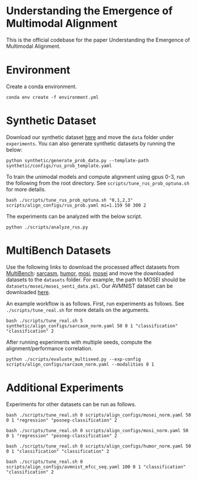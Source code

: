 # Understanding the Emergence of Multimodal Alignment

This is the official codebase for the paper Understanding the Emergence of Multimodal Alignment.

# Environment

Create a conda environment.
```
conda env create -f environment.yml
```

# Synthetic Dataset

Download our synthetic dataset [here](https://drive.google.com/drive/folders/1pRMMlKKrWsomkbvGoopKImx5oIy3m3RI?usp=drive_link) and move the `data` folder under `experiments`.
You can also generate synthetic datasets by running the below:

```
python synthetic/generate_prob_data.py --template-path synthetic/configs/rus_prob_template.yaml
```

To train the unimodal models and compute alignment using gpus 0-3, run the following from the root directory. See `scripts/tune_rus_prob_optuna.sh` for more details. 

```
bash ./scripts/tune_rus_prob_optuna.sh "0,1,2,3" scripts/align_configs/rus_prob.yaml mi=1.159 50 300 2
```

The experiments can be analyzed with the below script.

```
python ./scripts/analyze_rus.py
```

# MultiBench Datasets

Use the following links to download the processed affect datasets from [MultiBench](https://github.com/pliang279/MultiBench): [sarcasm](https://drive.google.com/drive/folders/1JFcX-NF97zu9ZOZGALGU9kp8dwkP7aJ7?usp=drive_link), 
[humor](https://drive.google.com/drive/folders/1Agzm157lciMONHOHemHRSySmjn1ahHX1?usp=drive_link), [mosi](https://drive.google.com/drive/folders/1uEK737LXB9jAlf9kyqRs6B9N6cDncodq?usp=drive_link), 
[mosei](https://drive.google.com/drive/folders/1A_hTmifi824gypelGobgl2M-5Rw9VWHv?usp=drive_link) and move the downloaded datasets to the `datasets` folder. For example, the path to MOSEI should be `datasets/mosei/mosei_senti_data.pkl`. Our AVMNIST dataset can be downloaded [here](https://drive.google.com/drive/folders/17vGI0voQyCTyhqDq3hQhhiwXACV7zXqU?usp=sharing).

An example workflow is as follows. First, run experiments as follows. See `./scripts/tune_real.sh` for more details on the arguments.

```
bash ./scripts/tune_real.sh 5 synthetic/align_configs/sarcasm_norm.yaml 50 0 1 "classification" "classification" 2
```

After running experiments with multiple seeds, compute the alignment/performance correlation.

```
python ./scripts/evaluate_multiseed.py --exp-config scripts/align_configs/sarcasm_norm.yaml --modalities 0 1 
```

# Additional Experiments

Experiments for other datasets can be run as follows.

```
bash ./scripts/tune_real.sh 0 scripts/align_configs/mosei_norm.yaml 50 0 1 "regression" "posneg-classification" 2
```

```
bash ./scripts/tune_real.sh 0 scripts/align_configs/mosi_norm.yaml 50 0 1 "regression" "posneg-classification" 2
```

```
bash ./scripts/tune_real.sh 0 scripts/align_configs/humor_norm.yaml 50 0 1 "classification" "classification" 2
```

```
bash ./scripts/tune_real.sh 0 scripts/align_configs/avmnist_mfcc_seq.yaml 100 0 1 "classification" "classification" 2
```
